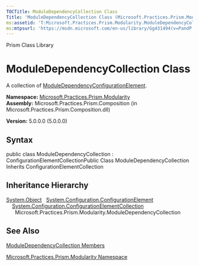 ```yaml
---
TOCTitle: ModuleDependencyCollection Class
Title: 'ModuleDependencyCollection Class (Microsoft.Practices.Prism.Modularity)'
ms:assetid: 'T:Microsoft.Practices.Prism.Modularity.ModuleDependencyCollection'
ms:mtpsurl: 'https://msdn.microsoft.com/en-us/library/Gg431494(v=PandP.50)'
---
```


Prism Class Library

ModuleDependencyCollection Class
================================

A collection of [ModuleDependencyConfigurationElement](https://msdn.microsoft.com/t:microsoft.practices.prism.modularity.moduledependencyconfigurationelement).

**Namespace:** [Microsoft.Practices.Prism.Modularity](https://msdn.microsoft.com/n:microsoft.practices.prism.modularity)
**Assembly:** Microsoft.Practices.Prism.Composition (in Microsoft.Practices.Prism.Composition.dll)

**Version:** 5.0.0.0 (5.0.0.0)

## Syntax


public class ModuleDependencyCollection : ConfigurationElementCollectionPublic Class ModuleDependencyCollection Inherits ConfigurationElementCollection

Inheritance Hierarchy
---------------------

<span id="familyToggle"></span>[System.Object](http://msdn.microsoft.com/en-us/library/e5kfa45b)
  [System.Configuration.ConfigurationElement](http://msdn.microsoft.com/en-us/library/kyx77cz3)
    [System.Configuration.ConfigurationElementCollection](http://msdn.microsoft.com/en-us/library/a35we8et)
      Microsoft.Practices.Prism.Modularity.ModuleDependencyCollection

See Also
--------


[ModuleDependencyCollection Members](https://msdn.microsoft.com/allmembers.t:microsoft.practices.prism.modularity.moduledependencycollection)

[Microsoft.Practices.Prism.Modularity Namespace](https://msdn.microsoft.com/n:microsoft.practices.prism.modularity)
